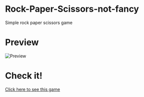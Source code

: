 # Rock-Paper-Scissors-not-fancy
Simple rock paper scissors game
# Preview
![Preview](/images/preview.png)

# Check it!
[Click here to see this game](http://Nima-Ra.Github.io/RockPaperScissors)
